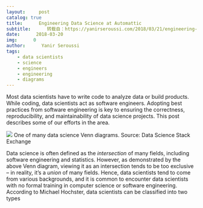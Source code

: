 ```yaml
---
layout:     post
catalog: true
title:      Engineering Data Science at Automattic
subtitle:      转载自：https://yanirseroussi.com/2018/03/21/engineering-data-science-at-automattic/
date:      2018-03-20
img:      0
author:      Yanir Seroussi
tags:
    - data scientists
    - science
    - engineers
    - engineering
    - diagrams
---
```


Most data scientists have to write code to analyze data or build products. While coding, data scientists act as software engineers. Adopting best practices from software engineering is key to ensuring the correctness, reproducibility, and maintainability of data science projects. This post describes some of our efforts in the area.

![](https://yanirseroussi.files.wordpress.com/2018/03/data-scientist-venn-diagram-example.png?w=940)
 One of many data science Venn diagrams. Source: Data Science Stack Exchange

Data science is often defined as the *intersection* of many fields, including software engineering and statistics. However, as demonstrated by the above Venn diagram, viewing it as an intersection tends to be too exclusive – in reality, it’s a *union* of many fields. Hence, data scientists tend to come from various backgrounds, and it is common to encounter data scientists with no formal training in computer science or software engineering. According to Michael Hochster, data scientists can be classified into two types
